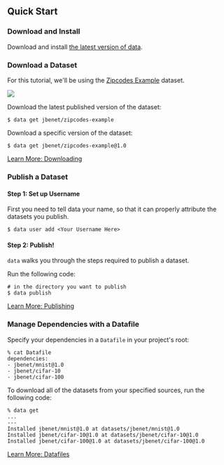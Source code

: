 ## Quick Start

### Download and Install

Download and install [the latest version of data](/doc/install).
<br />

### Download a Dataset

For this tutorial, we'll be using the [Zipcodes Example](http://datadex.io/jbenet/zipcodes-example) dataset.

![](http://jbenet.static.s3.amazonaws.com/d3a80c0b3a1c8dcc9088e9a4e0097b1f548784f6/example-zipcodes-id.png)

Download the latest published version of the dataset:

```
$ data get jbenet/zipcodes-example
```

Download a specific version of the dataset:

```
$ data get jbenet/zipcodes-example@1.0
```

[Learn More: Downloading](TODO)

### Publish a Dataset

#### Step 1: Set up Username

First you need to tell data your name, so that it can properly attribute the datasets you publish.

```
$ data user add <Your Username Here>
```

#### Step 2: Publish!

`data` walks you through the steps required to publish a dataset.

Run the following code:
```
# in the directory you want to publish
$ data publish
```

[Learn More: Publishing](TODO)

### Manage Dependencies with a Datafile

Specify your dependencies in a `Datafile` in your project's root:
```
% cat Datafile
dependencies:
- jbenet/mnist@1.0
- jbenet/cifar-10
- jbenet/cifar-100
```

To download all of the datasets from your specified sources, run the following code:
```
% data get
...
---
Installed jbenet/mnist@1.0 at datasets/jbenet/mnist@1.0
Installed jbenet/cifar-10@1.0 at datasets/jbenet/cifar-10@1.0
Installed jbenet/cifar-100@1.0 at datasets/jbenet/cifar-100@1.0
```
[Learn More: Datafiles](TODO)

